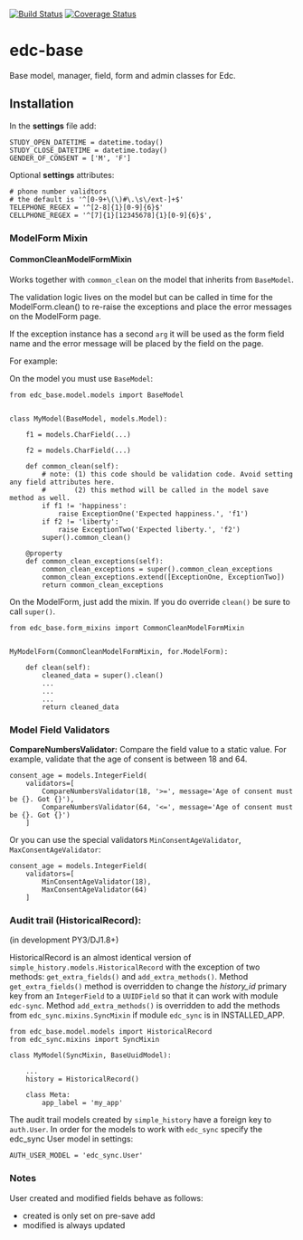 [![Build Status](https://travis-ci.org/clinicedc/edc-base.svg?branch=develop)](https://travis-ci.org/clinicedc/edc-base)
[![Coverage Status](https://coveralls.io/repos/clinicedc/edc-base/badge.svg?branch=develop&service=github)](https://coveralls.io/github/clinicedc/edc-base?branch=develop)
# edc-base

Base model, manager, field, form and admin classes for Edc. 


Installation
------------

In the __settings__ file add:

	STUDY_OPEN_DATETIME = datetime.today()
	STUDY_CLOSE_DATETIME = datetime.today()
	GENDER_OF_CONSENT = ['M', 'F']

Optional __settings__ attributes:

	# phone number validtors
	# the default is '^[0-9+\(\)#\.\s\/ext-]+$'
	TELEPHONE_REGEX = '^[2-8]{1}[0-9]{6}$'
	CELLPHONE_REGEX = '^[7]{1}[12345678]{1}[0-9]{6}$',

### ModelForm Mixin

#### CommonCleanModelFormMixin

Works together with `common_clean` on the model that inherits from `BaseModel`.

The validation logic lives on the model but can be called in time for the ModelForm.clean() to re-raise the exceptions and place the error messages on the ModelForm page.

If the exception instance has a second `arg` it will be used as the form field name and the error message will be placed by the field on the page.

For example:

On the model you must use `BaseModel`:

    from edc_base.model.models import BaseModel


    class MyModel(BaseModel, models.Model):
    
        f1 = models.CharField(...)

        f2 = models.CharField(...)

        def common_clean(self):
            # note: (1) this code should be validation code. Avoid setting any field attributes here.
            #       (2) this method will be called in the model save method as well.
            if f1 != 'happiness': 
                raise ExceptionOne('Expected happiness.', 'f1')
            if f2 != 'liberty': 
                raise ExceptionTwo('Expected liberty.', 'f2')
            super().common_clean()

        @property
        def common_clean_exceptions(self):
            common_clean_exceptions = super().common_clean_exceptions
            common_clean_exceptions.extend([ExceptionOne, ExceptionTwo])
            return common_clean_exceptions
    
On the ModelForm, just add the mixin. If you do override `clean()` be sure to call `super()`.

    from edc_base.form_mixins import CommonCleanModelFormMixin


    MyModelForm(CommonCleanModelFormMixin, for.ModelForm):

        def clean(self):
            cleaned_data = super().clean()
            ...
            ...
            ...
            return cleaned_data



### Model Field Validators

__CompareNumbersValidator:__ Compare the field value to a static value. For example, validate that the
age of consent is between 18 and 64. 

    consent_age = models.IntegerField(
        validators=[
            CompareNumbersValidator(18, '>=', message='Age of consent must be {}. Got {}'),
            CompareNumbersValidator(64, '<=', message='Age of consent must be {}. Got {}')
        ]

Or you can use the special validators `MinConsentAgeValidator`, `MaxConsentAgeValidator`:

    consent_age = models.IntegerField(
        validators=[
            MinConsentAgeValidator(18),
            MaxConsentAgeValidator(64)
        ]



### Audit trail (HistoricalRecord):

(in development PY3/DJ1.8+)

HistoricalRecord is an almost identical version of `simple_history.models.HistoricalRecord`
with the exception of two methods:  `get_extra_fields()` and `add_extra_methods()`. Method 
`get_extra_fields()` method is overridden to change the *history_id* primary key from an 
`IntegerField` to a `UUIDField` so that it can work with module `edc-sync`. Method `add_extra_methods()`
is overridden to add the methods from `edc_sync.mixins.SyncMixin` if module `edc_sync` is 
in INSTALLED_APP.


    from edc_base.model.models import HistoricalRecord
    from edc_sync.mixins import SyncMixin
    
    class MyModel(SyncMixin, BaseUuidModel):
        
        ...
        history = HistoricalRecord()
        
        class Meta:
            app_label = 'my_app'    

The audit trail models created by `simple_history` have a foreign key to `auth.User`.
In order for the models to work with `edc_sync` specify the edc_sync User model in settings:
    
    AUTH_USER_MODEL = 'edc_sync.User' 


### Notes

User created and modified fields behave as follows:
* created is only set on pre-save add
* modified is always updated
